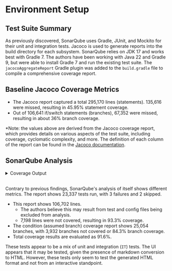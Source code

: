 # Environment Setup

## Test Suite Summary

As previously discovered, SonarQube uses Gradle, JUnit, and Mockito for their unit and
 integration tests. Jacoco is used to generate reports into the build directory for each subsystem.
 SonarQube relies on JDK 17 and works best with Gradle 7. The authors have been working with Java
 22 and Gradle 9, but were able to install Gradle 7 and run the existing test suite.
 The `jacocoAggregateReport` Gradle plugin was added to the `build.gradle` file to compile a
 comprehensive coverage report.

## Baseline Jacoco Coverage Metrics

* The Jacoco report captured a total 295,170 lines (statements). 135,616 were missed,
 resulting in 45.95% statement coverage.
* Out of 106,641 if/switch statements (branches), 67,352 were missed, resulting in about 36% branch coverage.

*Note: the values above are derived from the Jacoco coverage report, which provides details on
various aspects of the test suite, including coverage, cyclomatic complexity, and more. The
definition of each column of the report can be found in the [Jacoco documentation][jacoco_docs].

[jacoco_docs]: https://www.eclemma.org/jacoco/trunk/doc/counters.html

## SonarQube Analysis

<details>
<summary>Coverage Output</summary>

![Coverage results](./assets/coverage.png)
![Test results](./assets/tests.png)

</details>

<br />

Contrary to previous findings, SonarQube's analysis of itself shows different metrics. The report
 shows 23,337 tests run, with 3 failures and 2 skipped.

* This report shows 106,702 lines.
  * The authors believe this may result from test and config files being excluded from analysis.
  * 7,198 lines were not covered, resulting in 93.3% coverage.
* The condition (assumed branch) coverage report shows 25,054 branches, with
 3,932 branches not covered or 84.3% branch coverage.
* Total coverage results are evaluated as 91.6%.

These tests appear to be a mix of unit and integration (`IT`) tests. The UI appears that it may be
 tested, given the presence of markdown conversion to HTML. However, these tests only seem to test
 the generated HTML format and not from an interactive standpoint.
